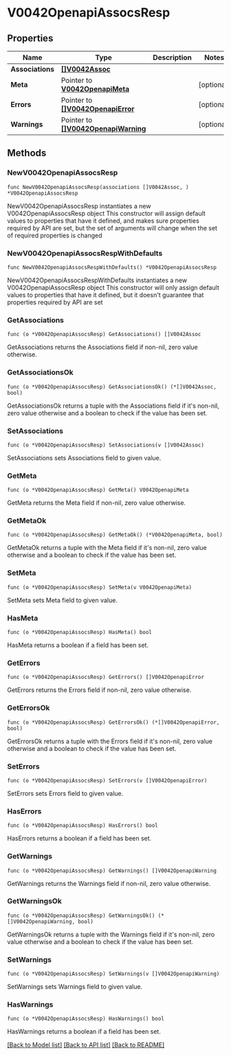 # V0042OpenapiAssocsResp

## Properties

Name | Type | Description | Notes
------------ | ------------- | ------------- | -------------
**Associations** | [**[]V0042Assoc**](V0042Assoc.md) |  | 
**Meta** | Pointer to [**V0042OpenapiMeta**](V0042OpenapiMeta.md) |  | [optional] 
**Errors** | Pointer to [**[]V0042OpenapiError**](V0042OpenapiError.md) |  | [optional] 
**Warnings** | Pointer to [**[]V0042OpenapiWarning**](V0042OpenapiWarning.md) |  | [optional] 

## Methods

### NewV0042OpenapiAssocsResp

`func NewV0042OpenapiAssocsResp(associations []V0042Assoc, ) *V0042OpenapiAssocsResp`

NewV0042OpenapiAssocsResp instantiates a new V0042OpenapiAssocsResp object
This constructor will assign default values to properties that have it defined,
and makes sure properties required by API are set, but the set of arguments
will change when the set of required properties is changed

### NewV0042OpenapiAssocsRespWithDefaults

`func NewV0042OpenapiAssocsRespWithDefaults() *V0042OpenapiAssocsResp`

NewV0042OpenapiAssocsRespWithDefaults instantiates a new V0042OpenapiAssocsResp object
This constructor will only assign default values to properties that have it defined,
but it doesn't guarantee that properties required by API are set

### GetAssociations

`func (o *V0042OpenapiAssocsResp) GetAssociations() []V0042Assoc`

GetAssociations returns the Associations field if non-nil, zero value otherwise.

### GetAssociationsOk

`func (o *V0042OpenapiAssocsResp) GetAssociationsOk() (*[]V0042Assoc, bool)`

GetAssociationsOk returns a tuple with the Associations field if it's non-nil, zero value otherwise
and a boolean to check if the value has been set.

### SetAssociations

`func (o *V0042OpenapiAssocsResp) SetAssociations(v []V0042Assoc)`

SetAssociations sets Associations field to given value.


### GetMeta

`func (o *V0042OpenapiAssocsResp) GetMeta() V0042OpenapiMeta`

GetMeta returns the Meta field if non-nil, zero value otherwise.

### GetMetaOk

`func (o *V0042OpenapiAssocsResp) GetMetaOk() (*V0042OpenapiMeta, bool)`

GetMetaOk returns a tuple with the Meta field if it's non-nil, zero value otherwise
and a boolean to check if the value has been set.

### SetMeta

`func (o *V0042OpenapiAssocsResp) SetMeta(v V0042OpenapiMeta)`

SetMeta sets Meta field to given value.

### HasMeta

`func (o *V0042OpenapiAssocsResp) HasMeta() bool`

HasMeta returns a boolean if a field has been set.

### GetErrors

`func (o *V0042OpenapiAssocsResp) GetErrors() []V0042OpenapiError`

GetErrors returns the Errors field if non-nil, zero value otherwise.

### GetErrorsOk

`func (o *V0042OpenapiAssocsResp) GetErrorsOk() (*[]V0042OpenapiError, bool)`

GetErrorsOk returns a tuple with the Errors field if it's non-nil, zero value otherwise
and a boolean to check if the value has been set.

### SetErrors

`func (o *V0042OpenapiAssocsResp) SetErrors(v []V0042OpenapiError)`

SetErrors sets Errors field to given value.

### HasErrors

`func (o *V0042OpenapiAssocsResp) HasErrors() bool`

HasErrors returns a boolean if a field has been set.

### GetWarnings

`func (o *V0042OpenapiAssocsResp) GetWarnings() []V0042OpenapiWarning`

GetWarnings returns the Warnings field if non-nil, zero value otherwise.

### GetWarningsOk

`func (o *V0042OpenapiAssocsResp) GetWarningsOk() (*[]V0042OpenapiWarning, bool)`

GetWarningsOk returns a tuple with the Warnings field if it's non-nil, zero value otherwise
and a boolean to check if the value has been set.

### SetWarnings

`func (o *V0042OpenapiAssocsResp) SetWarnings(v []V0042OpenapiWarning)`

SetWarnings sets Warnings field to given value.

### HasWarnings

`func (o *V0042OpenapiAssocsResp) HasWarnings() bool`

HasWarnings returns a boolean if a field has been set.


[[Back to Model list]](../README.md#documentation-for-models) [[Back to API list]](../README.md#documentation-for-api-endpoints) [[Back to README]](../README.md)



